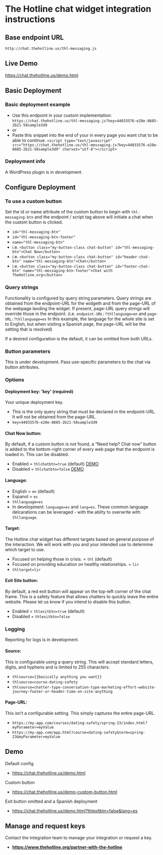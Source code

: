 # The Hotline chat widget integration instructions


## Base endpoint URL
`http://chat.thehotline.us/thl-messaging.js`

## Live Demo
https://chat.thehotline.us/demo.html


## Basic Deployment

### Basic deployment example
 * Use this endpoint in your custom implementation: `https://chat.thehotline.us/thl-messaging.js?key=44033576-e28e-8685-2b21-58sample3d9`
 * or
 * Paste this snippet into the end of your <body></body> in every page you want chat to be able to continue. `<script type="text/javascript" src="https://chat.thehotline.us/thl-messaging.js?key=44033576-e28e-8685-2b21-58sample3d9" charset="utf-8"></script>`

### Deployment info
A WordPress plugin is in development.



## Configure Deployment

### To use a custom button
Set the id or name attribute of the custom button to begin with `thl-messaging-btn` and the endpoint / script tag above will initiate a chat when the custom button is clicked.

 * `id="thl-messaging-btn"`
 * `id="thl-messaging-btn-footer"`
 * `name="thl-messaging-btn"`
 * i.e. `<button class="my-button-class chat-button" id="thl-messaging-btn">Chat Now</button>`
 * i.e. `<button class="my-button-class chat-button" id="header-chat-btn" name="thl-messaging-btn">Chat</button>`
 * i.e. `<button class="my-button-class chat-button" id="footer-chat-btn" name="thl-messaging-btn-footer">Chat with TheHotline.org</button>`

### Query strings
Functionality is configured by query string parameters. Query strings are obtained from the endpoint-URL for the widgeth and from the page-URL of the webpage laoding the widget. If present, page-URL query strings will override those in the endpoint. (i.e. `endpoint-URL:?thllanguage=en` and `page-URL:?thllanguage=es` In this example, the language for the whole site is set to English, but when visiting a Spanish page, the page-URL will be the setting that is resolved)

If a desired configuration is the default, it can be omitted from both URLs.

### Button parameters
This is under development. Pass use-specific parameters to the chat via button attributes.


### Options

#### Deployment key: 'key' (required)
Your unique deployment key.
 * This is the only query string that must be declared in the endpoint-URL. It will not be obtained from the page-URL.
 * `key=44033576-e28e-8685-2b21-58sample3d9`

#### Chat Now button:
By default, if a custom button is not found, a “Need help? Chat now” button is added to the bottom-right corner of every web page that the endpoint is loaded in. This can be disabled.
 * Enabled = `thlchatbtn=true` (default) [DEMO](https://chat.thehotline.us/demo.html) 
 * Disabled = `thlchatbtn=false` [DEMO](https://chat.thehotline.us/demo-custom-button.html)

#### Language: 
 * English = `en` (default)
 * Espanol = `es`
 * `thllanguage=es`
 * In development: `language=es` and `lang=es`. These common language delcarations can be leveraged - with the abilty to overwrite with `thllanguage`.

#### Target:
The Hotline chat widget has different targets based on general purpose of the interaction. We will work with you and your intended use to determine which target to use.
 * Focused on helping those in crisis. = `thl` (default)
 * Focused on providing education on healthy relationships. = `lir`
 * `thltarget=lir`
  
#### Exit Site button:
By default, a red exit button will appear on the top-left corner of the chat frame. This is a safety feature that allows chatters to quickly leave the entire website. Please let us know if you intend to disable this button.
 * Enabled = `thlexitbtn=true` (default)
 * Disabled = `thlexitbtn=false`


### Logging
Reporting for logs is in development.

#### Source: 
This is configurable using a query string. This will accept standard letters, digits, and hyphens and is limited to 255 characters.
 * `thlsource={{basically anything you want}}`
 * `thlsource=course-dating-safety`
 * `thlsource=chatter-type-conversation-type-marketing-effort-website-journey-footer-or-header-time-on-site-anything`

#### Page-URL:
This isn’t a configurable setting. This simply captures the entire page-URL.
 * `https://my-app.com/courses/dating-safety/spring-23/index.html?myParameter=myValue`
 * `https://my-app.com/app.html?course=dating-safety&term=spring-23&myParameter=myValue`


## Demo
Default config
 * https://chat.thehotline.us/demo.html
 
Custom button
 * https://chat.thehotline.us/demo-custom-button.html

Exit button omitted and a Spanish deployment
 * https://chat.thehotline.us/demo.html?thlexitbtn=false&lang=es


## Manage and request keys
Contact the integration team to manage your integration or request a key.
 * **https://www.thehotline.org/partner-with-the-hotline**
